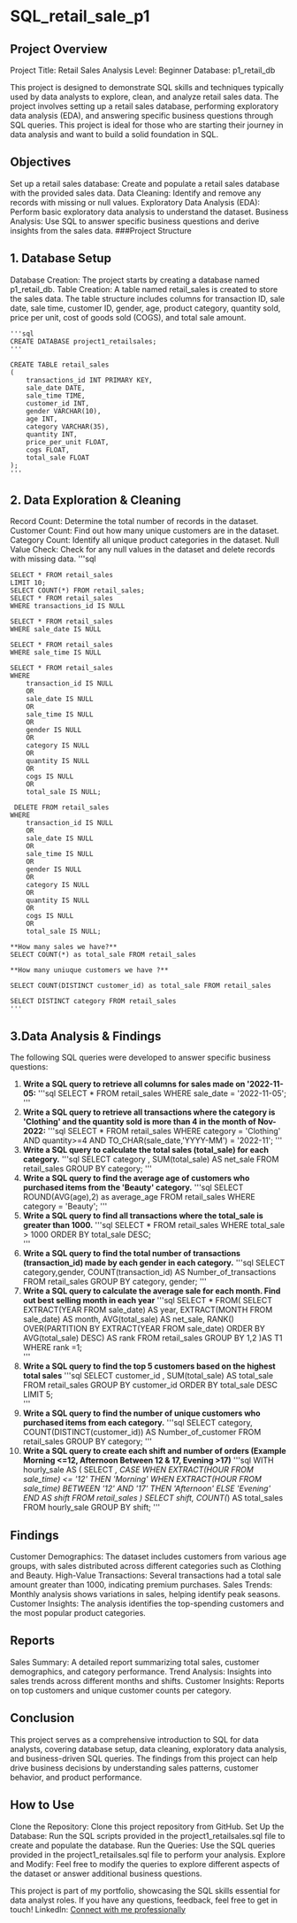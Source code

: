 # SQL_retail_sale_p1

## Project Overview

Project Title: Retail Sales Analysis
Level: Beginner
Database: p1_retail_db

This project is designed to demonstrate SQL skills and techniques typically used by data analysts to explore, clean, and analyze retail sales data. The project involves setting up a retail sales database, performing exploratory data analysis (EDA), and answering specific business questions through SQL queries. This project is ideal for those who are starting their journey in data analysis and want to build a solid foundation in SQL.

## Objectives
Set up a retail sales database: Create and populate a retail sales database with the provided sales data.
Data Cleaning: Identify and remove any records with missing or null values.
Exploratory Data Analysis (EDA): Perform basic exploratory data analysis to understand the dataset.
Business Analysis: Use SQL to answer specific business questions and derive insights from the sales data.
###Project Structure
## 1. Database Setup
Database Creation: The project starts by creating a database named p1_retail_db.
Table Creation: A table named retail_sales is created to store the sales data. The table structure includes columns for transaction ID, sale date, sale time, customer ID, gender, age, product category, quantity sold, price per unit, cost of goods sold (COGS), and total sale amount.

	'''sql
	CREATE DATABASE project1_retailsales;
	'''

	CREATE TABLE retail_sales
	(
	    transactions_id INT PRIMARY KEY,
	    sale_date DATE,	
	    sale_time TIME,
	    customer_id INT,	
	    gender VARCHAR(10),
	    age INT,
	    category VARCHAR(35),
	    quantity INT,
	    price_per_unit FLOAT,	
	    cogs FLOAT,
	    total_sale FLOAT
	);
	'''
## 2. Data Exploration & Cleaning
Record Count: Determine the total number of records in the dataset.
Customer Count: Find out how many unique customers are in the dataset.
Category Count: Identify all unique product categories in the dataset.
Null Value Check: Check for any null values in the dataset and delete records with missing data.
	'''sql
 
	SELECT * FROM retail_sales
	LIMIT 10;
	SELECT COUNT(*) FROM retail_sales;
	SELECT * FROM retail_sales
	WHERE transactions_id IS NULL
	
	SELECT * FROM retail_sales
	WHERE sale_date IS NULL
	
	SELECT * FROM retail_sales
	WHERE sale_time IS NULL
	
	SELECT * FROM retail_sales
	WHERE 
	    transaction_id IS NULL
	    OR
	    sale_date IS NULL
	    OR 
	    sale_time IS NULL
	    OR
	    gender IS NULL
	    OR
	    category IS NULL
	    OR
	    quantity IS NULL
	    OR
	    cogs IS NULL
	    OR
	    total_sale IS NULL;
	
	 DELETE FROM retail_sales
	WHERE 
	    transaction_id IS NULL
	    OR
	    sale_date IS NULL
	    OR 
	    sale_time IS NULL
	    OR
	    gender IS NULL
	    OR
	    category IS NULL
	    OR
	    quantity IS NULL
	    OR
	    cogs IS NULL
	    OR
	    total_sale IS NULL;
	
	**How many sales we have?**
	SELECT COUNT(*) as total_sale FROM retail_sales
	
	**How many uniuque customers we have ?**
	
	SELECT COUNT(DISTINCT customer_id) as total_sale FROM retail_sales
	
	SELECT DISTINCT category FROM retail_sales
	'''
## 3.Data Analysis & Findings
The following SQL queries were developed to answer specific business questions:

1. **Write a SQL query to retrieve all columns for sales made on '2022-11-05:**
	'''sql
		SELECT *
		FROM retail_sales
		WHERE sale_date = '2022-11-05';
   '''
3. **Write a SQL query to retrieve all transactions where the category is 'Clothing' and the quantity sold is more than 4 in the month of Nov-2022:**
	'''sql
	SELECT * FROM retail_sales
	WHERE category = 'Clothing'
	AND quantity>=4
	AND TO_CHAR(sale_date,'YYYY-MM') = '2022-11';
	   '''
4. **Write a SQL query to calculate the total sales (total_sale) for each category.**
	'''sql
	SELECT category , SUM(total_sale) AS net_sale FROM retail_sales
	GROUP BY category;
	'''
5. **Write a SQL query to find the average age of customers who purchased items from the 'Beauty' category.** 
'''sql
SELECT ROUND(AVG(age),2) as average_age FROM retail_sales
WHERE category = 'Beauty';
   '''
6. **Write a SQL query to find all transactions where the total_sale is greater than 1000.** 
'''sql
SELECT * FROM retail_sales
WHERE total_sale > 1000
ORDER BY total_sale DESC;   
   '''
7. **Write a SQL query to find the total number of transactions (transaction_id) made by each gender in each category.** 
'''sql
SELECT category,gender, COUNT(transaction_id) AS Number_of_transactions FROM retail_sales
GROUP BY category, gender;
   '''
8. **Write a SQL query to calculate the average sale for each month. Find out best selling month in each year** 
'''sql
SELECT * FROM(
SELECT 
	EXTRACT(YEAR FROM sale_date) AS year,
	EXTRACT(MONTH FROM sale_date) AS month,
	AVG(total_sale) AS net_sale,
	RANK() OVER(PARTITION BY EXTRACT(YEAR FROM sale_date) ORDER BY AVG(total_sale) DESC) AS rank
	FROM retail_sales
	GROUP BY 1,2
)AS T1
WHERE rank =1;   
   '''
9. **Write a SQL query to find the top 5 customers based on the highest total sales** 
'''sql
SELECT customer_id , SUM(total_sale) AS total_sale FROM retail_sales
GROUP BY customer_id
ORDER BY total_sale DESC
LIMIT 5;   
   '''
10. **Write a SQL query to find the number of unique customers who purchased items from each category.**
'''sql
SELECT
	category,
	COUNT(DISTINCT(customer_id)) AS Number_of_customer
FROM retail_sales
GROUP BY category;
'''
11. **Write a SQL query to create each shift and number of orders (Example Morning <=12, Afternoon Between 12 & 17, Evening >17)**
'''sql
WITH hourly_sale
AS 
(
SELECT *,
CASE
	WHEN EXTRACT(HOUR FROM sale_time) <= '12' THEN 'Morning'
	WHEN EXTRACT(HOUR FROM sale_time) BETWEEN '12' AND '17' THEN 'Afternoon'
	ELSE 'Evening'
	END AS shift 
FROM retail_sales
)
SELECT 
	shift,
	COUNT(*) AS total_sales
FROM hourly_sale
GROUP BY shift;
'''
## Findings
Customer Demographics: The dataset includes customers from various age groups, with sales distributed across different categories such as Clothing and Beauty.
High-Value Transactions: Several transactions had a total sale amount greater than 1000, indicating premium purchases.
Sales Trends: Monthly analysis shows variations in sales, helping identify peak seasons.
Customer Insights: The analysis identifies the top-spending customers and the most popular product categories.
## Reports
Sales Summary: A detailed report summarizing total sales, customer demographics, and category performance.
Trend Analysis: Insights into sales trends across different months and shifts.
Customer Insights: Reports on top customers and unique customer counts per category.
## Conclusion
This project serves as a comprehensive introduction to SQL for data analysts, covering database setup, data cleaning, exploratory data analysis, and business-driven SQL queries. The findings from this project can help drive business decisions by understanding sales patterns, customer behavior, and product performance.

## How to Use
Clone the Repository: Clone this project repository from GitHub.
Set Up the Database: Run the SQL scripts provided in the project1_retailsales.sql file to create and populate the database.
Run the Queries: Use the SQL queries provided in the project1_retailsales.sql file to perform your analysis.
Explore and Modify: Feel free to modify the queries to explore different aspects of the dataset or answer additional business questions.

This project is part of my portfolio, showcasing the SQL skills essential for data analyst roles. If you have any questions, feedback, feel free to get in touch!
LinkedIn: [Connect with me professionally](https://www.linkedin.com/in/prashant-jha-681a912b4/)
